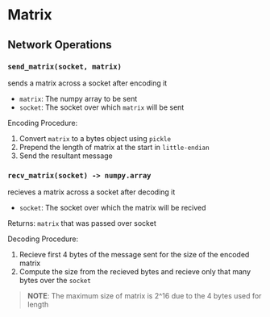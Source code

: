 # Matrix


## Network Operations


### `send_matrix(socket, matrix)`
sends a matrix across a socket after encoding it

* `matrix`: The numpy array to be sent
* `socket`: The socket over which `matrix` will be sent

Encoding Procedure: 
1. Convert `matrix` to a bytes object using `pickle`
2. Prepend the length of matrix at the start in `little-endian`
3. Send the resultant message

### `recv_matrix(socket) -> numpy.array`
recieves a matrix across a socket after decoding it

* `socket`: The socket over which the matrix will be recived

Returns: `matrix` that was passed over socket

Decoding Procedure:
1. Recieve first 4 bytes of the message sent for the size of the encoded matrix
2. Compute the size from the recieved bytes and recieve only that many bytes over the `socket`

> __NOTE__: The maximum size of matrix is 2^16 due to the 4 bytes used for length